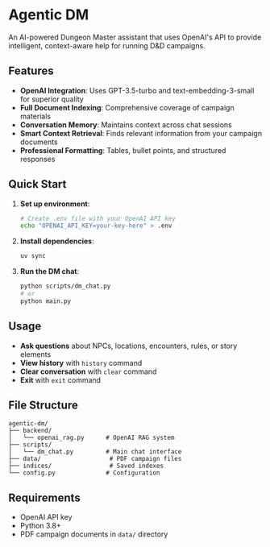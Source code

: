 # Agentic DM

An AI-powered Dungeon Master assistant that uses OpenAI's API to provide intelligent, context-aware help for running D&D campaigns.

## Features

- **OpenAI Integration**: Uses GPT-3.5-turbo and text-embedding-3-small for superior quality
- **Full Document Indexing**: Comprehensive coverage of campaign materials
- **Conversation Memory**: Maintains context across chat sessions
- **Smart Context Retrieval**: Finds relevant information from your campaign documents
- **Professional Formatting**: Tables, bullet points, and structured responses

## Quick Start

1. **Set up environment**:
   ```bash
   # Create .env file with your OpenAI API key
   echo "OPENAI_API_KEY=your-key-here" > .env
   ```

2. **Install dependencies**:
   ```bash
   uv sync
   ```

3. **Run the DM chat**:
   ```bash
   python scripts/dm_chat.py
   # or
   python main.py
   ```

## Usage

- **Ask questions** about NPCs, locations, encounters, rules, or story elements
- **View history** with `history` command
- **Clear conversation** with `clear` command
- **Exit** with `exit` command

## File Structure

```
agentic-dm/
├── backend/
│   └── openai_rag.py      # OpenAI RAG system
├── scripts/
│   └── dm_chat.py         # Main chat interface
├── data/                   # PDF campaign files
├── indices/                # Saved indexes
└── config.py              # Configuration
```

## Requirements

- OpenAI API key
- Python 3.8+
- PDF campaign documents in `data/` directory